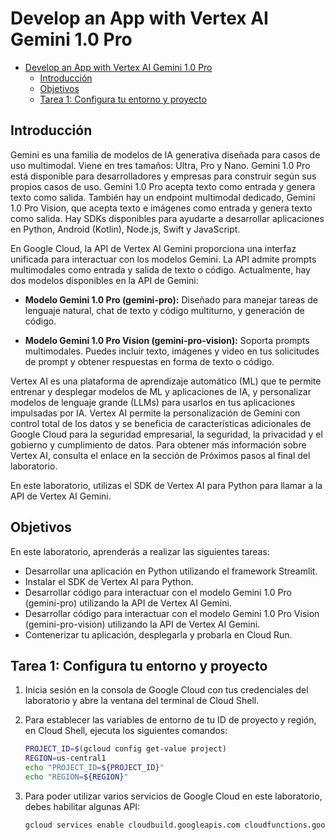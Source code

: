 # Develop an App with Vertex AI Gemini 1.0 Pro

- [Develop an App with Vertex AI Gemini 1.0 Pro](#develop-an-app-with-vertex-ai-gemini-10-pro)
  - [Introducción](#introducción)
  - [Objetivos](#objetivos)
  - [Tarea 1: Configura tu entorno y proyecto](#tarea-1-configura-tu-entorno-y-proyecto)
  
## Introducción

Gemini es una familia de modelos de IA generativa diseñada para casos de uso multimodal. Viene en tres tamaños: Ultra, Pro y Nano. Gemini 1.0 Pro está disponible para desarrolladores y empresas para construir según sus propios casos de uso. Gemini 1.0 Pro acepta texto como entrada y genera texto como salida. También hay un endpoint multimodal dedicado, Gemini 1.0 Pro Vision, que acepta texto e imágenes como entrada y genera texto como salida. Hay SDKs disponibles para ayudarte a desarrollar aplicaciones en Python, Android (Kotlin), Node.js, Swift y JavaScript.

En Google Cloud, la API de Vertex AI Gemini proporciona una interfaz unificada para interactuar con los modelos Gemini. La API admite prompts multimodales como entrada y salida de texto o código. Actualmente, hay dos modelos disponibles en la API de Gemini:

- **Modelo Gemini 1.0 Pro (gemini-pro):** Diseñado para manejar tareas de lenguaje natural, chat de texto y código multiturno, y generación de código.

- **Modelo Gemini 1.0 Pro Vision (gemini-pro-vision):** Soporta prompts multimodales. Puedes incluir texto, imágenes y video en tus solicitudes de prompt y obtener respuestas en forma de texto o código.

Vertex AI es una plataforma de aprendizaje automático (ML) que te permite entrenar y desplegar modelos de ML y aplicaciones de IA, y personalizar modelos de lenguaje grande (LLMs) para usarlos en tus aplicaciones impulsadas por IA. Vertex AI permite la personalización de Gemini con control total de los datos y se beneficia de características adicionales de Google Cloud para la seguridad empresarial, la seguridad, la privacidad y el gobierno y cumplimiento de datos. Para obtener más información sobre Vertex AI, consulta el enlace en la sección de Próximos pasos al final del laboratorio.

En este laboratorio, utilizas el SDK de Vertex AI para Python para llamar a la API de Vertex AI Gemini.

## Objetivos

En este laboratorio, aprenderás a realizar las siguientes tareas:

- Desarrollar una aplicación en Python utilizando el framework Streamlit.
- Instalar el SDK de Vertex AI para Python.
- Desarrollar código para interactuar con el modelo Gemini 1.0 Pro (gemini-pro) utilizando la API de Vertex AI Gemini.
- Desarrollar código para interactuar con el modelo Gemini 1.0 Pro Vision (gemini-pro-vision) utilizando la API de Vertex AI Gemini.
- Contenerizar tu aplicación, desplegarla y probarla en Cloud Run.

## Tarea 1: Configura tu entorno y proyecto

1. Inicia sesión en la consola de Google Cloud con tus credenciales del laboratorio y abre la ventana del terminal de Cloud Shell.
&nbsp;
2. Para establecer las variables de entorno de tu ID de proyecto y región, en Cloud Shell, ejecuta los siguientes comandos:

    ```bash
    PROJECT_ID=$(gcloud config get-value project)
    REGION=us-central1
    echo "PROJECT_ID=${PROJECT_ID}"
    echo "REGION=${REGION}"
    ```

3. Para poder utilizar varios servicios de Google Cloud en este laboratorio, debes habilitar algunas API:
&nbsp;

    ```bash
    gcloud services enable cloudbuild.googleapis.com cloudfunctions.googleapis.com run.googleapis.com logging.googleapis.com storage-component.googleapis.com aiplatform.googleapis.com
    ```
